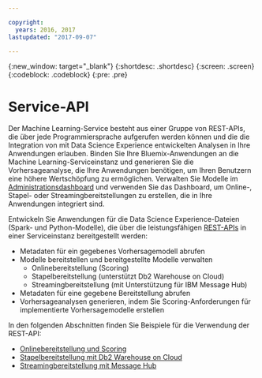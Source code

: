 ```yaml
---

copyright:
  years: 2016, 2017
lastupdated: "2017-09-07"

---
```


{:new_window: target="_blank"}
{:shortdesc: .shortdesc}
{:screen: .screen}
{:codeblock: .codeblock}
{:pre: .pre}

# Service-API


Der Machine Learning-Service
besteht aus einer Gruppe von
REST-APIs,
die über jede Programmiersprache aufgerufen werden können und die die
Integration von mit Data Science Experience entwickelten Analysen in
Ihre Anwendungen erlauben. Binden Sie Ihre Bluemix-Anwendungen an die Machine Learning-Serviceinstanz
und generieren Sie die Vorhersageanalyse, die Ihre Anwendungen benötigen, um Ihren Benutzern eine
höhere Wertschöpfung zu ermöglichen. Verwalten Sie Modelle im [Administrationsdashboard](pm_service_ui_spark.html) und
verwenden Sie das Dashboard, um Online-, Stapel- oder
Streamingbereitstellungen zu erstellen, die in Ihre Anwendungen
integriert sind. 

Entwickeln Sie Anwendungen für die Data Science Experience-Dateien (Spark- und Python-Modelle), die über die
leistungsfähigen [REST-APIs](https://watson-ml-api.mybluemix.net/) in einer Serviceinstanz bereitgestellt werden:

*  Metadaten für ein gegebenes Vorhersagemodell abrufen
*  Modelle bereitstellen und bereitgestellte Modelle verwalten
    *  Onlinebereitstellung (Scoring)
    *  Stapelbereitstellung (unterstützt Db2 Warehouse on Cloud)
    *  Streamingbereitstellung (mit Unterstützung für IBM
Message Hub)
*  Metadaten für eine gegebene Bereitstellung abrufen
*  Vorhersageanalysen generieren, indem
Sie
Scoring-Anforderungen für implementierte Vorhersagemodelle erstellen

In den folgenden Abschnitten finden Sie Beispiele für die Verwendung der REST-API:

*  [Onlinebereitstellung und Scoring](pm_service_api_spark_online.html)
*  [Stapelbereitstellung mit Db2 Warehouse on Cloud](pm_service_api_spark_batch.html)
*  [Streamingbereitstellung mit Message Hub](pm_service_api_spark_streaming.html)
